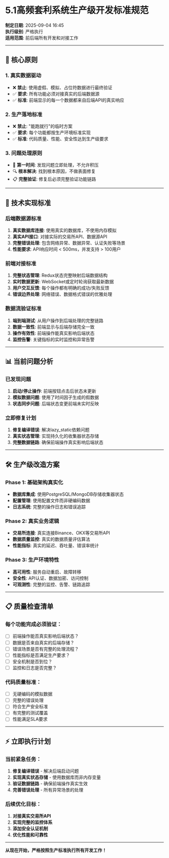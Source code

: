 # 5.1高频套利系统生产级开发标准规范

**制定日期**: 2025-09-04 16:45  
**执行级别**: 严格执行  
**适用范围**: 前后端所有开发和对接工作

---

## 🎯 **核心原则**

### 1. 真实数据驱动
- ❌ **禁止**: 使用虚假、模拟、占位符数据进行最终验证
- ✅ **要求**: 所有功能必须对接真实的后端数据源
- ✅ **标准**: 前端显示的每一个数据都来自后端API的真实响应

### 2. 生产落地标准
- ❌ **禁止**: "能跑就行"的临时方案
- ✅ **要求**: 每个功能都按生产环境标准实现
- ✅ **标准**: 代码质量、性能、安全性达到生产级要求

### 3. 问题处理原则
- 🚨 **第一时间**: 发现问题立即处理，不允许积压
- 🔍 **根本解决**: 找到根本原因，不做表面修复
- 📋 **完整验证**: 修复后必须完整验证功能链路

---

## 🔧 **技术实现标准**

### 后端数据源标准
1. **真实数据库连接**: 使用真实的数据库，不使用内存模拟
2. **真实API接口**: 对接实际的交易所API、数据源API
3. **完整错误处理**: 包含网络异常、数据异常、认证失败等场景
4. **性能要求**: API响应时间 < 500ms，并发支持 > 100用户

### 前端对接标准
1. **完整状态管理**: Redux状态完整映射后端数据结构
2. **实时数据更新**: WebSocket或定时轮询获取最新数据
3. **用户交互反馈**: 每个操作都有明确的成功/失败反馈
4. **错误边界处理**: 网络错误、数据格式错误的优雅处理

### 数据流验证标准
1. **端到端测试**: 从用户操作到后端处理的完整链路
2. **数据一致性**: 前端显示与后端存储完全一致
3. **操作有效性**: 前端操作能真实影响后端状态
4. **监控告警**: 关键指标的实时监控和异常告警

---

## 📊 **当前问题分析**

### 已发现问题
1. **启动/停止操作**: 前端按钮点击后状态未更新
2. **模拟数据问题**: 使用了时间因子生成的假数据
3. **状态同步问题**: 后端状态变更前端未实时反映

### 立即修复计划
1. **修复编译错误**: 解决lazy_static依赖问题
2. **真实状态管理**: 实现持久化的收集器状态存储
3. **完整数据链路**: 确保前端操作真实影响后端状态

---

## 🛠️ **生产级改造方案**

### Phase 1: 基础架构真实化
- **数据库集成**: 使用PostgreSQL/MongoDB存储收集器状态
- **配置管理**: 使用配置文件而非硬编码数据
- **日志系统**: 完整的操作日志和错误追踪

### Phase 2: 真实业务逻辑
- **交易所连接**: 真实连接Binance、OKX等交易所API
- **数据质量监控**: 真实的数据质量评估算法
- **性能指标**: 真实的延迟、吞吐量、错误率统计

### Phase 3: 生产环境特性
- **高可用性**: 服务自动重启、故障转移
- **安全性**: API认证、数据加密、访问控制
- **可观测性**: 完整的监控、告警、链路追踪

---

## 📋 **质量检查清单**

### 每个功能完成必须验证：
- [ ] 前端操作能否真实影响后端状态？
- [ ] 数据是否来自真实的后端存储？
- [ ] 错误场景是否有完整的处理流程？
- [ ] 性能指标是否满足生产要求？
- [ ] 安全机制是否到位？
- [ ] 监控和日志是否完整？

### 代码质量标准：
- [ ] 无硬编码的模拟数据
- [ ] 完整的错误处理
- [ ] 符合生产安全标准
- [ ] 有完整的测试覆盖
- [ ] 性能满足SLA要求

---

## ⚡ **立即执行计划**

### 当前紧急任务：
1. **修复编译错误** - 解决后端启动问题
2. **实现真实状态存储** - 使用数据库而非内存变量
3. **验证数据链路** - 确保前端操作真实生效
4. **完善错误处理** - 所有异常场景的处理

### 后续优化目标：
1. **对接真实交易所API**
2. **实现完整的监控体系**
3. **添加安全认证机制**
4. **优化性能和可靠性**

---

**从现在开始，严格按照生产标准执行所有开发工作！**